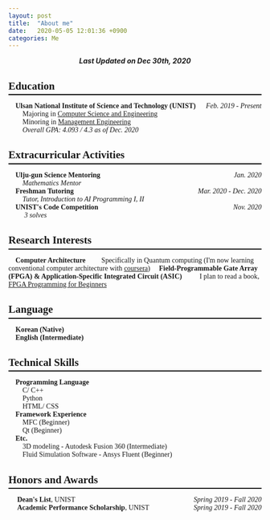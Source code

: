 ```yaml
---
layout: post
title:  "About me"
date:   2020-05-05 12:01:36 +0900
categories: Me
---
```


<div style="text-align: center"><i><b>Last Updated on Dec 30th, 2020</b></i></div>

<span style="font-family: Times New Roman">

## Education
<hr style="height: 2px; border:none; margin-top: -1em; margin-bottom:0.5em; padding: 0; background:black">

&emsp;**Ulsan National Institute of Science and Technology (UNIST)**<span style="float: right"> *Feb. 2019 - Present* </span>   
&emsp;&emsp;Majoring in [Computer Science and Engineering](http://cse.unist.ac.kr/)   
&emsp;&emsp;Minoring in [Management Engineering](http://sme.unist.ac.kr/)    
&emsp;&emsp;*Overall GPA: 4.093 / 4.3 as of Dec. 2020*   

## Extracurricular Activities
<hr style="height: 2px; border:none; margin-top: -1em; margin-bottom:0.5em; padding: 0; background:black">

&emsp;**Ulju-gun Science Mentoring** <span style="float: right"> *Jan. 2020* </span>   
&emsp;&emsp;*Mathematics Mentor*   
&emsp;**Freshman Tutoring** <span style="float: right"> *Mar. 2020 - Dec. 2020* </span>   
&emsp;&emsp;*Tutor, Introduction to AI Programming I, II*   
&emsp;**UNIST's Code Competition** <span style="float: right"> *Nov. 2020* </span>   
&emsp;&emsp; *3 solves*

## Research Interests
<hr style="height: 2px; border:none; margin-top: -1em; margin-bottom:0.5em; padding: 0; background:black">

&emsp;**Computer Architecture**
&emsp;&emsp;Specifically in Quantum computing (I'm now learning conventional computer architecture with [coursera](https://www.coursera.org/learn/comparch))
&emsp;**Field-Programmable Gate Array (FPGA) & Application-Specific Integrated Circuit (ASIC)**
&emsp;&emsp; I plan to read a book, [FPGA Programming for Beginners](https://www.packtpub.com/product/FPGA-Programming-for-Beginners/9781789805413?utm_source=github&utm_medium=repository&utm_campaign=9781789805413)

<!-- * Optimization
* Parallel Computing   
    * Programming Massively Parallel Processors: A Hands-on Approach [(Book)](https://www.amazon.com/Programming-Massively-Parallel-Processors-Hands/dp/0124159923) (Reading)
&emsp;**Generative Adversarial Network (GAN)**   
&emsp;&emsp;Generative Deep Learning [(Book)](https://www.amazon.com/Generative-Deep-Learning-Teaching-Machines/dp/1492041947) (Reading)   
&emsp;**Quantitative Analysis**   
&emsp;&emsp;[Automatic Trading BOT](https://github.com/thinkin9/Automatic_Trading_BOT) with C++ API (Yet)  
-->

## Language
<hr style="height: 2px; border:none; margin-top: -1em; margin-bottom:0.5em; padding: 0; background:black"> 

&emsp;**Korean (Native)**   
&emsp;**English (Intermediate)**   

## Technical Skills
<hr style="height: 2px; border:none; margin-top: -1em; margin-bottom:0.5em; padding: 0; background:black">

&emsp;**Programming Language**   
&emsp;&emsp;C/ C++   
&emsp;&emsp;Python   
&emsp;&emsp;HTML/ CSS   
&emsp;**Framework Experience**   
&emsp;&emsp;MFC (Beginner)   
&emsp;&emsp;Qt (Beginner)   
&emsp;**Etc.**   
&emsp;&emsp;3D modeling - Autodesk Fusion 360 (Intermediate)   
&emsp;&emsp;Fluid Simulation Software - Ansys Fluent (Beginner)   

## Honors and Awards
<hr style="height: 2px; border:none; margin-top: -1em; margin-bottom:0.5em; padding: 0; background:black">

&emsp; **Dean's List**, UNIST <span style="float: right">  *Spring 2019 - Fall 2020* </span>   
&emsp; **Academic Performance Scholarship**, UNIST <span style="float: right">  *Spring 2019 - Fall 2020* </span>   
